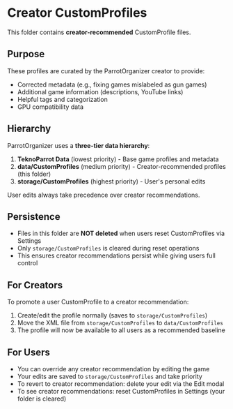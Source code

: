 # Creator CustomProfiles

This folder contains **creator-recommended** CustomProfile files.

## Purpose

These profiles are curated by the ParrotOrganizer creator to provide:
- Corrected metadata (e.g., fixing games mislabeled as gun games)
- Additional game information (descriptions, YouTube links)
- Helpful tags and categorization
- GPU compatibility data

## Hierarchy

ParrotOrganizer uses a **three-tier data hierarchy**:

1. **TeknoParrot Data** (lowest priority) - Base game profiles and metadata
2. **data/CustomProfiles** (medium priority) - Creator-recommended profiles (this folder)
3. **storage/CustomProfiles** (highest priority) - User's personal edits

User edits always take precedence over creator recommendations.

## Persistence

- Files in this folder are **NOT deleted** when users reset CustomProfiles via Settings
- Only `storage/CustomProfiles` is cleared during reset operations
- This ensures creator recommendations persist while giving users full control

## For Creators

To promote a user CustomProfile to a creator recommendation:
1. Create/edit the profile normally (saves to `storage/CustomProfiles`)
2. Move the XML file from `storage/CustomProfiles` to `data/CustomProfiles`
3. The profile will now be available to all users as a recommended baseline

## For Users

- You can override any creator recommendation by editing the game
- Your edits are saved to `storage/CustomProfiles` and take priority
- To revert to creator recommendation: delete your edit via the Edit modal
- To see creator recommendations: reset CustomProfiles in Settings (your folder is cleared)
